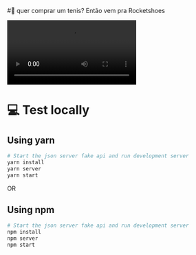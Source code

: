 #🍳 quer comprar um tenis? Então vem pra Rocketshoes

![RocketShoes](captures/preview.mp4)

# 💻 Test locally

## Using yarn
```sh
# Start the json server fake api and run development server
yarn install
yarn server
yarn start
```
OR

## Using npm
```sh
# Start the json server fake api and run development server
npm install
npm server
npm start
```


